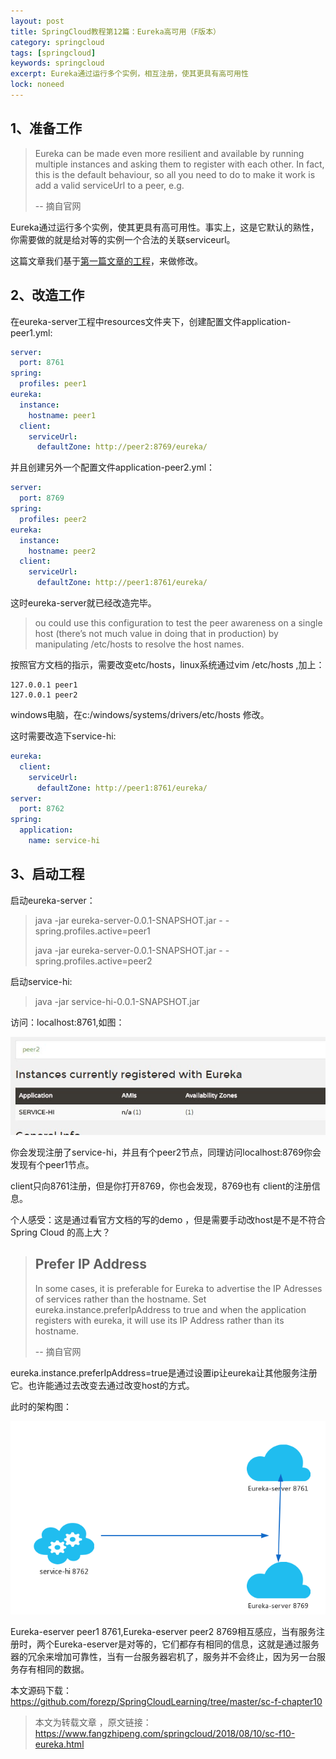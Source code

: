 ```yaml
---
layout: post
title: SpringCloud教程第12篇：Eureka高可用（F版本）
category: springcloud
tags: [springcloud]
keywords: springcloud
excerpt: Eureka通过运行多个实例，相互注册，使其更具有高可用性
lock: noneed
---
```


## 1、准备工作

> Eureka can be made even more resilient and available by running  multiple instances and asking them to register with each other. In fact, this is the default behaviour, so all you need to do to make it work is add a valid serviceUrl to a peer, e.g.
>
> -- 摘自官网

Eureka通过运行多个实例，使其更具有高可用性。事实上，这是它默认的熟性，你需要做的就是给对等的实例一个合法的关联serviceurl。

这篇文章我们基于[第一篇文章的工程](https://github.com/forezp/SpringCloudLearning/tree/master/sc-f-chapter1)，来做修改。

## 2、改造工作

在eureka-server工程中resources文件夹下，创建配置文件application-peer1.yml:

```yaml
server:
  port: 8761
spring:
  profiles: peer1
eureka:
  instance:
    hostname: peer1
  client:
    serviceUrl:
      defaultZone: http://peer2:8769/eureka/
```

并且创建另外一个配置文件application-peer2.yml：

```yaml
server:
  port: 8769
spring:
  profiles: peer2
eureka:
  instance:
    hostname: peer2
  client:
    serviceUrl:
      defaultZone: http://peer1:8761/eureka/
```

这时eureka-server就已经改造完毕。

> ou could use this configuration to test the peer awareness on a single  host (there’s not much value in doing that in production) by  manipulating /etc/hosts to resolve the host names.

按照官方文档的指示，需要改变etc/hosts，linux系统通过vim /etc/hosts ,加上：

```shell
127.0.0.1 peer1
127.0.0.1 peer2
```

windows电脑，在c:/windows/systems/drivers/etc/hosts 修改。

这时需要改造下service-hi:

```yaml
eureka:
  client:
    serviceUrl:
      defaultZone: http://peer1:8761/eureka/
server:
  port: 8762
spring:
  application:
    name: service-hi
```

## 3、启动工程

启动eureka-server：

> java -jar eureka-server-0.0.1-SNAPSHOT.jar - -spring.profiles.active=peer1
>
> java -jar eureka-server-0.0.1-SNAPSHOT.jar - -spring.profiles.active=peer2

启动service-hi:

> java -jar service-hi-0.0.1-SNAPSHOT.jar

访问：localhost:8761,如图：

![](/assets/images/2019/springcloud/eureka-ha-1.png)

你会发现注册了service-hi，并且有个peer2节点，同理访问localhost:8769你会发现有个peer1节点。

client只向8761注册，但是你打开8769，你也会发现，8769也有 client的注册信息。

个人感受：这是通过看官方文档的写的demo ，但是需要手动改host是不是不符合Spring Cloud 的高上大？

> ## Prefer IP Address
>
> In some cases, it is preferable for Eureka to advertise the IP  Adresses of services rather than the hostname. Set  eureka.instance.preferIpAddress to true and when the application  registers with eureka, it will use its IP Address rather than its  hostname.
>
> -- 摘自官网

eureka.instance.preferIpAddress=true是通过设置ip让eureka让其他服务注册它。也许能通过去改变去通过改变host的方式。

此时的架构图：

![](/assets/images/2019/springcloud/eureka-ha-2.png)

Eureka-eserver peer1 8761,Eureka-eserver peer2  8769相互感应，当有服务注册时，两个Eureka-eserver是对等的，它们都存有相同的信息，这就是通过服务器的冗余来增加可靠性，当有一台服务器宕机了，服务并不会终止，因为另一台服务存有相同的数据。



本文源码下载： https://github.com/forezp/SpringCloudLearning/tree/master/sc-f-chapter10

> 本文为转载文章 ，原文链接：https://www.fangzhipeng.com/springcloud/2018/08/10/sc-f10-eureka.html

